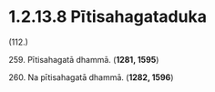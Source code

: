 

# 1.2.13.8 Pītisahagataduka





(112.)

259\. Pītisahagatā dhammā. (**1281, 1595**)

260\. Na pītisahagatā dhammā. (**1282, 1596**)



